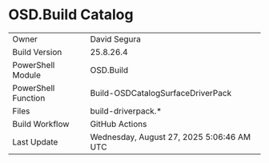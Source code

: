 ﻿# OSD.Build Catalog

| | |
|-|-|
| Owner | David Segura |
| Build Version | 25.8.26.4 |
| PowerShell Module | OSD.Build |
| PowerShell Function | Build-OSDCatalogSurfaceDriverPack |
| Files | build-driverpack.* |
| Build Workflow | GitHub Actions |
| Last Update | Wednesday, August 27, 2025 5:06:46 AM UTC |
